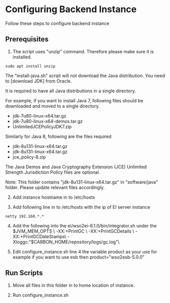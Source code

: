 Configuring Backend Instance
============================

Follow these steps to configure backend instance

## Prerequisites

1. The script uses "unzip" command. Therefore please make sure it is installed.

`sudo apt install unzip`

The "install-java.sh" script will not download the Java distribution. You need to [download JDK] from Oracle.

It is required to have all Java distributions in a single directory.

For example, if you want to install Java 7, following files should be downloaded and moved to a single directory.

 - jdk-7u80-linux-x64.tar.gz
 - jdk-7u80-linux-x64-demos.tar.gz
 - UnlimitedJCEPolicyJDK7.zip

Similarly for Java 8, following are the files required

 - jdk-8u131-linux-x64.tar.gz
 - jdk-8u131-linux-x64.tar.gz
 - jce_policy-8.zip

The Java Demos and Java Cryptography Extension (JCE) Unlimited Strength Jurisdiction Policy files are optional.

Note: This folder contains "jdk-8u131-linux-x64.tar.gz" in "software/java" folder. Please update relevant files accordingly.

2. Add instance hostname in to /etc/hosts

3. Add following line in to /etc/hosts with the ip of EI server instance

`netty 192.168.*.*`

4. Add the following into the ei/wso2ei-6.1.0/bin/integrator.sh under the $JVM_MEM_OPTS \
      -XX:+PrintGC \
      -XX:+PrintGCDetails \
      -XX:+PrintGCDateStamps\
      -Xloggc:"$CARBON_HOME/repository/logs/gc.log"\
      
5. Edit configure_instance.sh line 4 the variable product as your use 
   for example if you want to use esb then
   product="wso2esb-5.0.0"

## Run Scripts

1. Move all files in this folder in to home location of instance. 

2. Run configure_instance.sh
